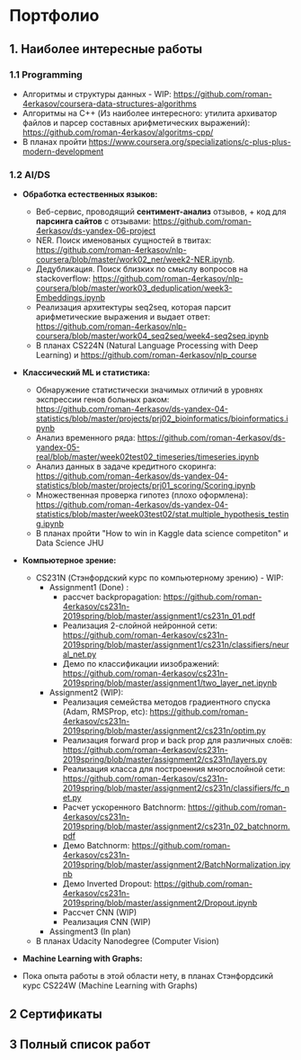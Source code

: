 # Портфолио

## 1. Наиболее интересные работы

### 1.1 Programming
- Алгоритмы и структуры данных - WIP: https://github.com/roman-4erkasov/coursera-data-structures-algorithms  
- Алгоритмы на C++ (Из наиболее интересного: утилита архиватор файлов и парсер составных арифметических выражений): https://github.com/roman-4erkasov/algoritms-cpp/
- В планах пройти https://www.coursera.org/specializations/c-plus-plus-modern-development
 
### 1.2 AI/DS
- <b>Обработка естественных языков:</b>  
  - Веб-сервис, проводящий <b>сентимент-анализ</b> отзывов, + код для <b>парсинга сайтов</b> с отзывами: https://github.com/roman-4erkasov/ds-yandex-06-project  
  - NER. Поиск именованых сущностей в твитах:  https://github.com/roman-4erkasov/nlp-coursera/blob/master/work02_ner/week2-NER.ipynb. 
  - Дедубликация. Поиск близких по смыслу вопросов на stackoverflow: https://github.com/roman-4erkasov/nlp-coursera/blob/master/work03_deduplication/week3-Embeddings.ipynb  
  - Реализация архитектуры seq2seq, которая парсит арифметические выражения и выдает ответ: https://github.com/roman-4erkasov/nlp-coursera/blob/master/work04_seq2seq/week4-seq2seq.ipynb  
  - В планах CS224N (Natural Language Processing with Deep Learning) и https://github.com/roman-4erkasov/nlp_course 
 
- <b>Классический ML и статистика:</b>  
  - Обнаружение статистически значимых отличий в уровнях экспрессии генов больных раком:  
   https://github.com/roman-4erkasov/ds-yandex-04-statistics/blob/master/projects/prj02_bioinformatics/bioinformatics.ipynb  
  - Анализ временного ряда: https://github.com/roman-4erkasov/ds-yandex-05-real/blob/master/week02test02_timeseries/timeseries.ipynb  
  - Анализ данных в задаче кредитного скоринга: https://github.com/roman-4erkasov/ds-yandex-04-statistics/blob/master/projects/prj01_scoring/Scoring.ipynb  
  - Множественная проверка гипотез (плохо оформлена): https://github.com/roman-4erkasov/ds-yandex-04-statistics/blob/master/week03test02/stat.multiple_hypothesis_testing.ipynb  
  - В планах пройти "How to win in Kaggle data science competiton" и Data Science JHU
- <b>Компьютерное зрение:</b>   
  - CS231N (Стэнфордский курс по компьютерному зрению) - WIP:
    - Assignment1 (Done) :
      - рассчет backpropagation: https://github.com/roman-4erkasov/cs231n-2019spring/blob/master/assignment1/cs231n_01.pdf  
      - Реализация 2-слойной нейронной сети: https://github.com/roman-4erkasov/cs231n-2019spring/blob/master/assignment1/cs231n/classifiers/neural_net.py
      - Демо по классификации иизображений: https://github.com/roman-4erkasov/cs231n-2019spring/blob/master/assignment1/two_layer_net.ipynb 
    - Assignment2 (WIP):
      - Реализация семейства методов градиентного спуска (Adam, RMSProp, etc): https://github.com/roman-4erkasov/cs231n-2019spring/blob/master/assignment2/cs231n/optim.py
      - Реализация forward prop и back prop для различных слоёв: https://github.com/roman-4erkasov/cs231n-2019spring/blob/master/assignment2/cs231n/layers.py
      - Реализация класса для построенния многослойной сети: https://github.com/roman-4erkasov/cs231n-2019spring/blob/master/assignment2/cs231n/classifiers/fc_net.py
      - Расчет ускоренного Batchnorm: https://github.com/roman-4erkasov/cs231n-2019spring/blob/master/assignment2/cs231n_02_batchnorm.pdf
      - Демо Batchnorm: https://github.com/roman-4erkasov/cs231n-2019spring/blob/master/assignment2/BatchNormalization.ipynb
      - Демо Inverted Dropout: https://github.com/roman-4erkasov/cs231n-2019spring/blob/master/assignment2/Dropout.ipynb
      - Рассчет CNN (WIP)
      - Реализация CNN (WIP)
    - Assingment3 (In plan)
  - В планах Udacity Nanodegree (Computer Vision)

- <b>Machine Learning with Graphs:</b>
 - Пока опыта работы в этой области нету, в планах Стэнфордсикй курс CS224W (Machine Learning with Graphs)



## 2 Сертификаты

## 3 Полный список работ
